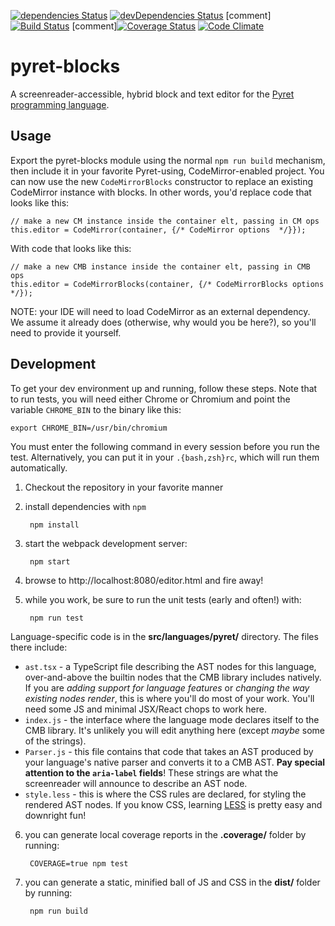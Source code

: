 [![dependencies Status](https://david-dm.org/bootstrapworld/codemirror-blocks/status.svg)](https://david-dm.org/bootstrapworld/pyret-blocks)
[![devDependencies Status](https://david-dm.org/bootstrapworld/codemirror-blocks/dev-status.svg)](https://david-dm.org/bootstrapworld/pyret-blocks?type=dev)
[comment] [![Build Status](https://travis-ci.org/bootstrapworld/codemirror-blocks.svg?branch=master)](https://travis-ci.org/bootstrapworld/pyret-blocks)
[comment][![Coverage Status](https://coveralls.io/repos/bootstrapworld/codemirror-blocks/badge.svg?branch=master&service=github)](https://coveralls.io/github/bootstrapworld/pyret-blocks?branch=master)
[![Code Climate](https://codeclimate.com/github/bootstrapworld/codemirror-blocks/badges/gpa.svg)](https://codeclimate.com/github/bootstrapworld/pyret-blocks)

# pyret-blocks
A screenreader-accessible, hybrid block and text editor for the [Pyret programming language](https://www.pyret.org).

## Usage

Export the pyret-blocks module using the normal `npm run build` mechanism, then include it in your favorite Pyret-using, CodeMirror-enabled project. You can now use the new `CodeMirrorBlocks` constructor to replace an existing CodeMirror instance with blocks. In other words, you'd replace code that looks like this:

    // make a new CM instance inside the container elt, passing in CM ops
    this.editor = CodeMirror(container, {/* CodeMirror options  */}});
With code that looks like this:

    // make a new CMB instance inside the container elt, passing in CMB ops
    this.editor = CodeMirrorBlocks(container, {/* CodeMirrorBlocks options  */});

NOTE: your IDE will need to load CodeMirror as an external dependency. We assume it already does (otherwise, why would you be here?), so you'll need to provide it yourself.

## Development

To get your dev environment up and running, follow these steps. Note that to run tests,
you will need either Chrome or Chromium and point the variable `CHROME_BIN` to the binary
like this:

```
export CHROME_BIN=/usr/bin/chromium
```

You must enter the following command in every session before you run the test.
Alternatively, you can put it in your `.{bash,zsh}rc`, which will run them automatically.

1. Checkout the repository in your favorite manner

2. install dependencies with `npm`

        npm install

3. start the webpack development server:

        npm start

4. browse to http://localhost:8080/editor.html and fire away!

5. while you work, be sure to run the unit tests (early and often!) with:

        npm run test

Language-specific code is in the **src/languages/pyret/** directory. The files there include:
- `ast.tsx` - a TypeScript file describing the AST nodes for this language, over-and-above the builtin nodes that the CMB library includes natively. If you are *adding support for language features* or *changing the way existing nodes render*, this is where you'll do most of your work. You'll need some JS and minimal JSX/React chops to work here.
- `index.js` - the interface where the language mode declares itself to the CMB library. It's unlikely you will edit anything here (except *maybe* some of the strings).
- `Parser.js` - this file contains that code that takes an AST produced by your language's native parser and converts it to a CMB AST. **Pay special attention to the `aria-label` fields**! These strings are what the screenreader will announce to describe an AST node.
- `style.less` - this is where the CSS rules are declared, for styling the rendered AST nodes. If you know CSS, learning [LESS](http://lesscss.org/features/) is pretty easy and downright fun!

6. you can generate local coverage reports in the **.coverage/** folder by running:

        COVERAGE=true npm test

7. you can generate a static, minified ball of JS and CSS in the **dist/** folder by running:

        npm run build

